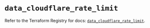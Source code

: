 # `data_cloudflare_rate_limit`

Refer to the Terraform Registry for docs: [`data_cloudflare_rate_limit`](https://registry.terraform.io/providers/cloudflare/cloudflare/5.6.0/docs/data-sources/rate_limit).
